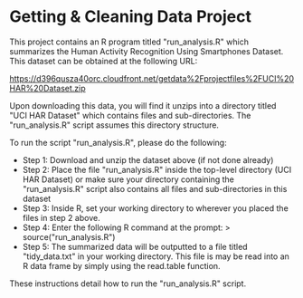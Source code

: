 Getting & Cleaning Data Project
====================

This project contains an R program titled "run_analysis.R" which summarizes the Human Activity Recognition Using Smartphones Dataset. This dataset can be obtained at the following URL:

https://d396qusza40orc.cloudfront.net/getdata%2Fprojectfiles%2FUCI%20HAR%20Dataset.zip 

Upon downloading this data, you will find it unzips into a directory titled "UCI HAR Dataset" which contains files and sub-directories. The "run_analysis.R" script assumes this directory structure.

To run the script "run_analysis.R", please do the following:

* Step 1: Download and unzip the dataset above (if not done already)
* Step 2: Place the file "run_analysis.R" inside the top-level directory (UCI HAR Dataset) or make sure your directory containing the "run_analysis.R" script also contains all files and sub-directories in this dataset
* Step 3: Inside R, set your working directory to wherever you placed the files in step 2 above.
* Step 4: Enter the following R command at the prompt: > source("run_analysis.R")
* Step 5: The summarized data will be outputted to a file titled "tidy_data.txt" in your working directory. This file is may be read into an R data frame by simply using the read.table function.

These instructions detail how to run the "run_analysis.R" script.